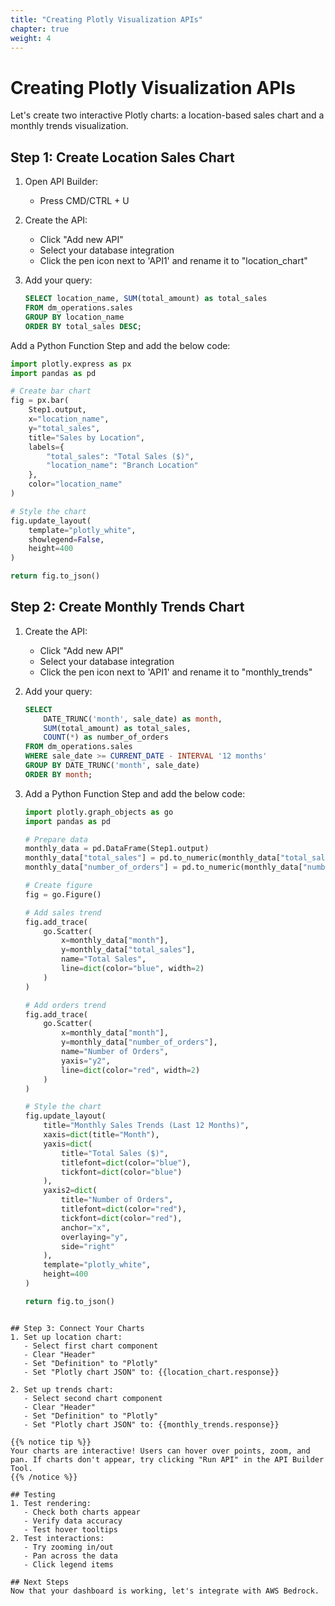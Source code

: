 ```yaml
---
title: "Creating Plotly Visualization APIs"
chapter: true
weight: 4
---
```


# Creating Plotly Visualization APIs


Let's create two interactive Plotly charts: a location-based sales chart and a monthly trends visualization.

## Step 1: Create Location Sales Chart
1. Open API Builder:
   - Press CMD/CTRL + U
2. Create the API:
   - Click "Add new API"
   - Select your database integration
   - Click the pen icon next to 'API1' and rename it to "location_chart"

3. Add your query:
   ```sql
   SELECT location_name, SUM(total_amount) as total_sales
   FROM dm_operations.sales
   GROUP BY location_name
   ORDER BY total_sales DESC;
   ```

Add a Python Function Step and add the below code:
   ```python
   import plotly.express as px
   import pandas as pd

   # Create bar chart
   fig = px.bar(
       Step1.output,
       x="location_name",
       y="total_sales",
       title="Sales by Location",
       labels={
           "total_sales": "Total Sales ($)",
           "location_name": "Branch Location"
       },
       color="location_name"
   )

   # Style the chart
   fig.update_layout(
       template="plotly_white",
       showlegend=False,
       height=400
   )

   return fig.to_json()
```

## Step 2: Create Monthly Trends Chart
1. Create the API:
   - Click "Add new API"
   - Select your database integration
   - Click the pen icon next to 'API1' and rename it to "monthly_trends"

2. Add your query:
   ```sql
   SELECT
       DATE_TRUNC('month', sale_date) as month,
       SUM(total_amount) as total_sales,
       COUNT(*) as number_of_orders
   FROM dm_operations.sales
   WHERE sale_date >= CURRENT_DATE - INTERVAL '12 months'
   GROUP BY DATE_TRUNC('month', sale_date)
   ORDER BY month;
   ```

5. Add a Python Function Step and add the below code:

   ```python
   import plotly.graph_objects as go
   import pandas as pd

   # Prepare data
   monthly_data = pd.DataFrame(Step1.output)
   monthly_data["total_sales"] = pd.to_numeric(monthly_data["total_sales"])
   monthly_data["number_of_orders"] = pd.to_numeric(monthly_data["number_of_orders"])

   # Create figure
   fig = go.Figure()

   # Add sales trend
   fig.add_trace(
       go.Scatter(
           x=monthly_data["month"],
           y=monthly_data["total_sales"],
           name="Total Sales",
           line=dict(color="blue", width=2)
       )
   )

   # Add orders trend
   fig.add_trace(
       go.Scatter(
           x=monthly_data["month"],
           y=monthly_data["number_of_orders"],
           name="Number of Orders",
           yaxis="y2",
           line=dict(color="red", width=2)
       )
   )

   # Style the chart
   fig.update_layout(
       title="Monthly Sales Trends (Last 12 Months)",
       xaxis=dict(title="Month"),
       yaxis=dict(
           title="Total Sales ($)",
           titlefont=dict(color="blue"),
           tickfont=dict(color="blue")
       ),
       yaxis2=dict(
           title="Number of Orders",
           titlefont=dict(color="red"),
           tickfont=dict(color="red"),
           anchor="x",
           overlaying="y",
           side="right"
       ),
       template="plotly_white",
       height=400
   )

   return fig.to_json()
```

## Step 3: Connect Your Charts
1. Set up location chart:
   - Select first chart component
   - Clear "Header"
   - Set "Definition" to "Plotly"
   - Set "Plotly chart JSON" to: {{location_chart.response}}

2. Set up trends chart:
   - Select second chart component
   - Clear "Header"
   - Set "Definition" to "Plotly"
   - Set "Plotly chart JSON" to: {{monthly_trends.response}}

{{% notice tip %}}
Your charts are interactive! Users can hover over points, zoom, and pan. If charts don't appear, try clicking "Run API" in the API Builder Tool.
{{% /notice %}}

## Testing
1. Test rendering:
   - Check both charts appear
   - Verify data accuracy
   - Test hover tooltips
2. Test interactions:
   - Try zooming in/out
   - Pan across the data
   - Click legend items

## Next Steps
Now that your dashboard is working, let's integrate with AWS Bedrock.
